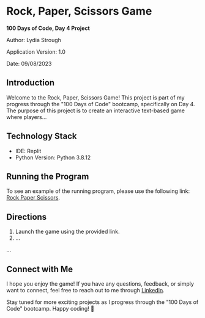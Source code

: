 
# Rock, Paper, Scissors Game

**100 Days of Code, Day 4 Project**

Author: Lydia Strough

Application Version: 1.0

Date: 09/08/2023

## Introduction

Welcome to the Rock, Paper, Scissors Game! This project is part of my progress through the "100 Days of Code" bootcamp, specifically on Day 4. The purpose of this project is to create an interactive text-based game where players... 

## Technology Stack

- IDE: Replit
- Python Version: Python 3.8.12

## Running the Program

To see an example of the running program, please use the following link: [Rock Paper Scissors](https://replit.com/@appbrewery/rock-paper-scissors-end).

## Directions

1. Launch the game using the provided link.
2. ...

...

## Connect with Me

I hope you enjoy the game! If you have any questions, feedback, or simply want to connect, feel free to reach out to me through [LinkedIn](https://www.linkedin.com/in/lydia-strough/).

Stay tuned for more exciting projects as I progress through the "100 Days of Code" bootcamp. Happy coding! 🚀

